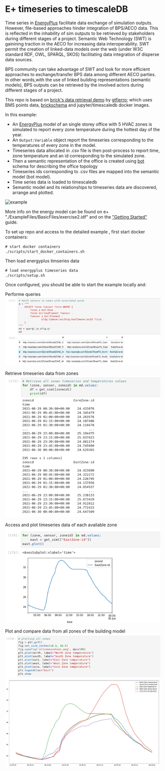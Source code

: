 # E+ timeseries to timescaleDB

Time series in [EnergyPlus](https://energyplus.net/) facilitate data exchange of simulation outputs. However, file-based approaches
hinder integration of BPS/AECO data. This is reflected in the inhability of sim outputs to be retrieved by stakeholders 
during different stages of a project. Semantic Web Technology (SWT) is gainining traction in the AECO for increasing data interoperability.
SWT permit the creation of linked-data models over the web (under W3C standard RDF, OWL, SPARQL, SKOS) facilitating data integration of disperse data sources.

BPS community can take advantage of SWT and look for more efficient approaches to exchange/transfer BPS data among different AECO parties.
In other words,with the use of linked building representations (semantic models), BPS outputs can be retrieved by the involved actors during different stages
of a project. 

This repo is based on [brick's data retrieval demo](https://github.com/gtfierro/brick-data-retrieval-demo) by [gtfierro](https://github.com/gtfierro);
which uses BMS points data, [brickschema](https://brickschema.org/) and jupyter/timescaledb docker images.

In this example:

* An [EnergyPlus](https://energyplus.net/) model of an single storey
office with 5 HVAC zones is simulated to report every zone temperature during the hottest day of the
year. 
* An ``Output:Variable`` object report the timeseries corresponding to the temperatures of every zone in the model.
* Timeseries data allocated in .csv file is then post-process to report time, zone temperature and an id corresponding to the simulated zone.
* Then a semantic representation of the office is created using [bot](https://w3c-lbd-cg.github.io/bot/) schema for describing the office topology 
* Timeseries ids corresponding to .csv files are mapped into the semantic model (bot model). 
* Time series data is loaded to timescaledb
* Semantic model and its relationships to timeseries data  are discovered, arrange and plotted. 

![example](./script/example.png)

More info on the energy model can be found on e+ "./ExampleFiles/BasicFiles/exercise2.idf" and
on the ["Getting Started"](https://energyplus.net/sites/default/files/pdfs_v8.3.0/GettingStarted.pdf) guide.

To set up repo and access to the detailed example , first start docker containers:

```
# start docker containers
./scripts/start_docker_containers.sh
```

Then load energyplus timseries data 

```
# load energyplus timeseries data
./scripts/setup.sh
```

Once configured, you should be able to start the example locally and:

Performe queries
![query](./img/querying_model.png)

Retrieve timeseries data from zones
![zones_timeseries_data](./img/zones_temp_values.png)
 
Access and plot timeseries data of each available zone 
![east_zone](./img/east_zone_timeseries.png)

Plot and compare data from all zones of the building model
![plot1](./img/plotting_all_zones.png)
![plot2](./img/plot.png)






 
